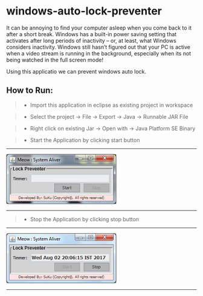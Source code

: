 # windows-auto-lock-preventer
It can be annoying to find your computer asleep when you come back to it after a short break. 
Windows has a built-in power saving setting that activates after long periods of inactivity – or, at least, what Windows considers 
inactivity. Windows still hasn’t figured out that your PC is active when a video stream is running in the background, 
especially when its not being watched in the full screen mode!

Using this applicatio we can prevent windows auto lock.

## **How to Run:**

>- Import this application in eclipse as existing project in workspace

>- Select the project -> File -> Export -> Java -> Runnable JAR File

>- Right click on existing Jar -> Open with -> Java Platform SE Binary

>- Start the Application by clicking start button

----------

![Start Application](https://github.com/suku19/windows-auto-lock-preventer/blob/master/img/start.jpg)

----------
>- Stop the Application by clicking stop button

----------

![Stop_Application](https://github.com/suku19/windows-auto-lock-preventer/blob/master/img/stop.jpg)

----------
